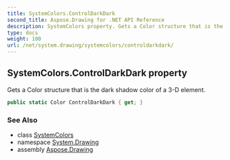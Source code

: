 ```yaml
---
title: SystemColors.ControlDarkDark
second_title: Aspose.Drawing for .NET API Reference
description: SystemColors property. Gets a Color structure that is the dark shadow color of a 3D element
type: docs
weight: 100
url: /net/system.drawing/systemcolors/controldarkdark/
---
```

## SystemColors.ControlDarkDark property

Gets a Color structure that is the dark shadow color of a 3-D element.

```csharp
public static Color ControlDarkDark { get; }
```

### See Also

* class [SystemColors](../)
* namespace [System.Drawing](../../systemcolors/)
* assembly [Aspose.Drawing](../../../)


